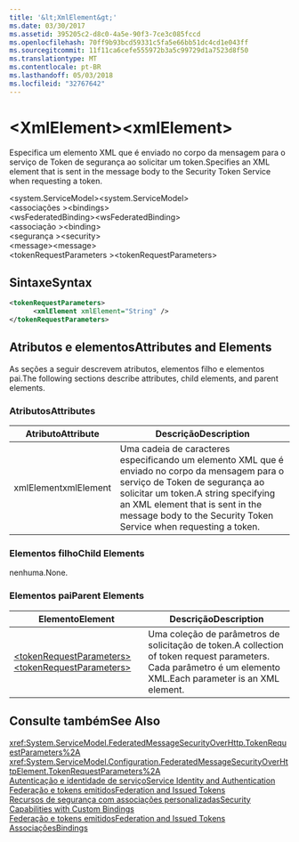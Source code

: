 ```yaml
---
title: '&lt;XmlElement&gt;'
ms.date: 03/30/2017
ms.assetid: 395205c2-d8c0-4a5e-90f3-7ce3c085fccd
ms.openlocfilehash: 70ff9b93bcd59331c5fa5e66bb51dc4cd1e043ff
ms.sourcegitcommit: 11f11ca6cefe555972b3a5c99729d1a7523d8f50
ms.translationtype: MT
ms.contentlocale: pt-BR
ms.lasthandoff: 05/03/2018
ms.locfileid: "32767642"
---
```

# <a name="ltxmlelementgt"></a><span data-ttu-id="6742e-102">&lt;XmlElement&gt;</span><span class="sxs-lookup"><span data-stu-id="6742e-102">&lt;xmlElement&gt;</span></span>
<span data-ttu-id="6742e-103">Especifica um elemento XML que é enviado no corpo da mensagem para o serviço de Token de segurança ao solicitar um token.</span><span class="sxs-lookup"><span data-stu-id="6742e-103">Specifies an XML element that is sent in the message body to the Security Token Service when requesting a token.</span></span>  
  
 <span data-ttu-id="6742e-104">\<system.ServiceModel></span><span class="sxs-lookup"><span data-stu-id="6742e-104">\<system.ServiceModel></span></span>  
<span data-ttu-id="6742e-105">\<associações ></span><span class="sxs-lookup"><span data-stu-id="6742e-105">\<bindings></span></span>  
<span data-ttu-id="6742e-106">\<wsFederatedBinding></span><span class="sxs-lookup"><span data-stu-id="6742e-106">\<wsFederatedBinding></span></span>  
<span data-ttu-id="6742e-107">\<associação ></span><span class="sxs-lookup"><span data-stu-id="6742e-107">\<binding></span></span>  
<span data-ttu-id="6742e-108">\<segurança ></span><span class="sxs-lookup"><span data-stu-id="6742e-108">\<security></span></span>  
<span data-ttu-id="6742e-109">\<message></span><span class="sxs-lookup"><span data-stu-id="6742e-109">\<message></span></span>  
<span data-ttu-id="6742e-110">\<tokenRequestParameters ></span><span class="sxs-lookup"><span data-stu-id="6742e-110">\<tokenRequestParameters></span></span>  
  
## <a name="syntax"></a><span data-ttu-id="6742e-111">Sintaxe</span><span class="sxs-lookup"><span data-stu-id="6742e-111">Syntax</span></span>  
  
```xml  
<tokenRequestParameters>  
      <xmlElement xmlElement="String" />  
</tokenRequestParameters>  
```  
  
## <a name="attributes-and-elements"></a><span data-ttu-id="6742e-112">Atributos e elementos</span><span class="sxs-lookup"><span data-stu-id="6742e-112">Attributes and Elements</span></span>  
 <span data-ttu-id="6742e-113">As seções a seguir descrevem atributos, elementos filho e elementos pai.</span><span class="sxs-lookup"><span data-stu-id="6742e-113">The following sections describe attributes, child elements, and parent elements.</span></span>  
  
### <a name="attributes"></a><span data-ttu-id="6742e-114">Atributos</span><span class="sxs-lookup"><span data-stu-id="6742e-114">Attributes</span></span>  
  
|<span data-ttu-id="6742e-115">Atributo</span><span class="sxs-lookup"><span data-stu-id="6742e-115">Attribute</span></span>|<span data-ttu-id="6742e-116">Descrição</span><span class="sxs-lookup"><span data-stu-id="6742e-116">Description</span></span>|  
|---------------|-----------------|  
|<span data-ttu-id="6742e-117">xmlElement</span><span class="sxs-lookup"><span data-stu-id="6742e-117">xmlElement</span></span>|<span data-ttu-id="6742e-118">Uma cadeia de caracteres especificando um elemento XML que é enviado no corpo da mensagem para o serviço de Token de segurança ao solicitar um token.</span><span class="sxs-lookup"><span data-stu-id="6742e-118">A string specifying an XML element that is sent in the message body to the Security Token Service when requesting a token.</span></span>|  
  
### <a name="child-elements"></a><span data-ttu-id="6742e-119">Elementos filho</span><span class="sxs-lookup"><span data-stu-id="6742e-119">Child Elements</span></span>  
 <span data-ttu-id="6742e-120">nenhuma.</span><span class="sxs-lookup"><span data-stu-id="6742e-120">None.</span></span>  
  
### <a name="parent-elements"></a><span data-ttu-id="6742e-121">Elementos pai</span><span class="sxs-lookup"><span data-stu-id="6742e-121">Parent Elements</span></span>  
  
|<span data-ttu-id="6742e-122">Elemento</span><span class="sxs-lookup"><span data-stu-id="6742e-122">Element</span></span>|<span data-ttu-id="6742e-123">Descrição</span><span class="sxs-lookup"><span data-stu-id="6742e-123">Description</span></span>|  
|-------------|-----------------|  
|[<span data-ttu-id="6742e-124">\<tokenRequestParameters></span><span class="sxs-lookup"><span data-stu-id="6742e-124">\<tokenRequestParameters></span></span>](../../../../../docs/framework/configure-apps/file-schema/wcf/tokenrequestparameters.md)|<span data-ttu-id="6742e-125">Uma coleção de parâmetros de solicitação de token.</span><span class="sxs-lookup"><span data-stu-id="6742e-125">A collection of token request parameters.</span></span> <span data-ttu-id="6742e-126">Cada parâmetro é um elemento XML.</span><span class="sxs-lookup"><span data-stu-id="6742e-126">Each parameter is an XML element.</span></span>|  
  
## <a name="see-also"></a><span data-ttu-id="6742e-127">Consulte também</span><span class="sxs-lookup"><span data-stu-id="6742e-127">See Also</span></span>  
 <xref:System.ServiceModel.FederatedMessageSecurityOverHttp.TokenRequestParameters%2A>  
 <xref:System.ServiceModel.Configuration.FederatedMessageSecurityOverHttpElement.TokenRequestParameters%2A>  
 [<span data-ttu-id="6742e-128">Autenticação e identidade de serviço</span><span class="sxs-lookup"><span data-stu-id="6742e-128">Service Identity and Authentication</span></span>](../../../../../docs/framework/wcf/feature-details/service-identity-and-authentication.md)  
 [<span data-ttu-id="6742e-129">Federação e tokens emitidos</span><span class="sxs-lookup"><span data-stu-id="6742e-129">Federation and Issued Tokens</span></span>](../../../../../docs/framework/wcf/feature-details/federation-and-issued-tokens.md)  
 [<span data-ttu-id="6742e-130">Recursos de segurança com associações personalizadas</span><span class="sxs-lookup"><span data-stu-id="6742e-130">Security Capabilities with Custom Bindings</span></span>](../../../../../docs/framework/wcf/feature-details/security-capabilities-with-custom-bindings.md)  
 [<span data-ttu-id="6742e-131">Federação e tokens emitidos</span><span class="sxs-lookup"><span data-stu-id="6742e-131">Federation and Issued Tokens</span></span>](../../../../../docs/framework/wcf/feature-details/federation-and-issued-tokens.md)  
 [<span data-ttu-id="6742e-132">Associações</span><span class="sxs-lookup"><span data-stu-id="6742e-132">Bindings</span></span>](../../../../../docs/framework/wcf/bindings.md)
